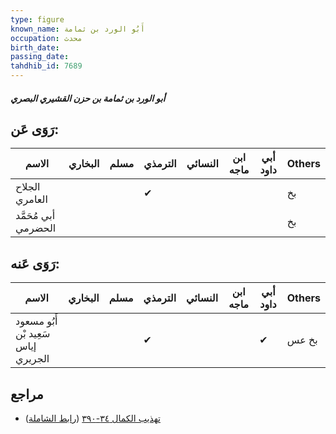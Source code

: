 ```yaml
---
type: figure
known_name: أَبُو الورد بن ثمامة
occupation: محدث
birth_date:
passing_date:
tahdhib_id: 7689
---
```

##### أبو الورد بن ثمامة بن حزن القشيري البصري

## رَوَى عَن:
| الاسم                | البخاري | مسلم | الترمذي | النسائي | ابن ماجه | أبي داود | Others |
| -------------------- | ------- | ---- | ------- | ------- | -------- | -------- | ------ |
| الجلاح العامري       |         |      | ✔       |         |          |          | بخ     |
| أبي مُحَمَّد الحضرمي |         |      |         |         |          |          | بخ     |
## رَوَى عَنه:
| الاسم                               | البخاري | مسلم | الترمذي | النسائي | ابن ماجه | أبي داود | Others |
| ----------------------------------- | ------- | ---- | ------- | ------- | -------- | -------- | ------ |
| أَبُو مسعود سَعِيد بْن إياس الجريري |         |      | ✔       |         |          | ✔        | بخ عس  |
## مراجع
- [تهذيب الكمال ٣٤-٣٩٠](obsidian://open?vault=Tahdhib-al-Kamal&file=Figures/٧٦٨٩-أبو%20الورد%20بن%20ثمامة%20بن%20حزن%20القشيري%20البصري) ([رابط الشاملة](https://shamela.ws/book/3722/18507))